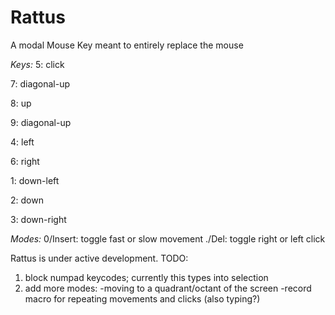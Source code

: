 # Rattus
A modal Mouse Key meant to entirely replace the mouse

*Keys:*
5: click

7: diagonal-up

8: up

9: diagonal-up

4: left

6: right

1: down-left

2: down

3: down-right

*Modes:*
0/Insert: toggle fast or slow movement
./Del: toggle right or left click

Rattus is under active development.
TODO: 
1. block numpad keycodes; currently this types into selection
2. add more modes: 
   -moving to a quadrant/octant of the screen
   -record macro for repeating movements and clicks (also typing?)
